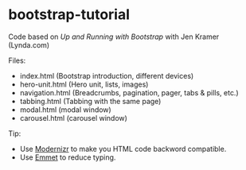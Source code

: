 bootstrap-tutorial
==================

Code based on _Up and Running with Bootstrap_ with Jen Kramer (Lynda.com)

Files:

- index.html (Bootstrap introduction, different devices)
- hero-unit.html (Hero unit, lists, images)
- navigation.html (Breadcrumbs, pagination, pager, tabs & pills, etc.)
- tabbing.html (Tabbing with the same page)
- modal.html (modal window)
- carousel.html (carousel window)

Tip: 
- Use [Modernizr](http://modernizr.com/) to make you HTML code backword compatible.
- Use [Emmet](http://emmet.io/) to reduce typing.
